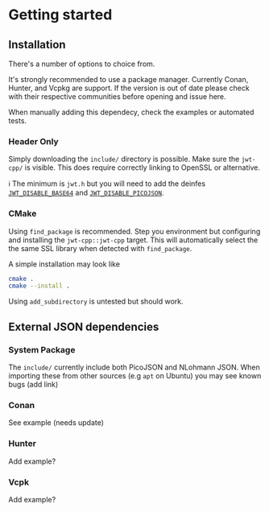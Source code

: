 # Getting started

## Installation

There's a number of options to choice from.

It's strongly recommended to use a package manager. Currently Conan, Hunter, and Vcpkg are support.
If the version is out of date please check with their respective communities before opening and issue here.

When manually adding this dependecy, check the examples or automated tests.

### Header Only

Simply downloading the `include/` directory is possible.
Make sure the `jwt-cpp/` is visible.
This does require correctly linking to OpenSSL or alternative.

:information_source: The minimum is `jwt.h` but you will need to add the deinfes [`JWT_DISABLE_BASE64`](https://github.com/Thalhammer/jwt-cpp/blob/c9a511f436eaa13857336ebeb44dbc5b7860fe01/include/jwt-cpp/jwt.h#L11) and [`JWT_DISABLE_PICOJSON`](https://github.com/Thalhammer/jwt-cpp/blob/c9a511f436eaa13857336ebeb44dbc5b7860fe01/include/jwt-cpp/jwt.h#L4).

### CMake

Using `find_package` is recommended. Step you environment but configuring and installing the `jwt-cpp::jwt-cpp` target.
This will automatically select the the same SSL library when detected with `find_package`.

A simple installation may look like

```sh
cmake .
cmake --install .
```

Using `add_subdirectory` is untested but should work.

## External JSON dependencies

### System Package 

The `include/` currently include both PicoJSON and NLohmann JSON.
When importing these from other sources (e.g `apt` on Ubuntu) you may see known bugs (add link)

### Conan

See example (needs update)

### Hunter

Add example?

### Vcpk

Add example?

